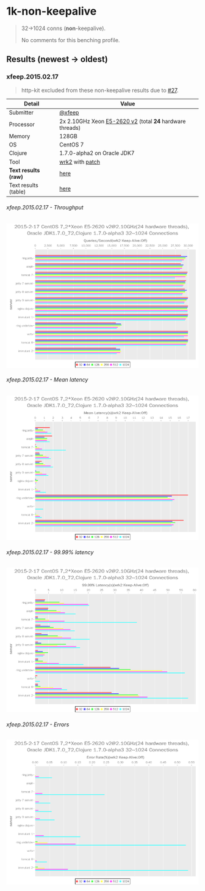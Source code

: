 # 1k-non-keepalive

> 32→1024 conns (**non**-keepalive).
>
> No comments for this benching profile.

## Results (newest → oldest)

### xfeep.2015.02.17

> http-kit excluded from these non-keepalive results due to [#27](http://goo.gl/MDJAaZ).

Detail                  | Value
----------------------- | -----
Submitter               | [@xfeep]
Processor               | 2x 2.10GHz Xeon [E5-2620 v2] (total **24** hardware threads)
Memory                  | 128GB
OS                      | CentOS 7
Clojure                 | 1.7.0-alpha2 on Oracle JDK7
Tool                    | [wrk2] with [patch]
**Text results (raw)**  | [here](20150217-11-17)
Text results (table)    | [here](20150217-11-17-table.txt)

###### xfeep.2015.02.17 - Throughput
![Throughput chart](20150217-11-17-qps.png)

###### xfeep.2015.02.17 - Mean latency
![Mean latency chart](20150217-11-17-mlat.png)

###### xfeep.2015.02.17 - 99.99% latency
![99.99% latency chart](20150217-11-17-n4lat.png)

###### xfeep.2015.02.17 - Errors
![Errors chart](20150217-11-17-errs.png)

[@xfeep]: https://github.com/xfeep
[wrk2]: https://github.com/giltene/wrk2
[patch]: https://github.com/wg/wrk/issues/118#issuecomment-72155351
[E5-2620 v2]: http://ark.intel.com/products/75789/Intel-Xeon-Processor-E5-2620-v2-15M-Cache-2_10-GHz